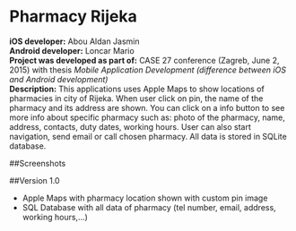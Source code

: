 # Pharmacy Rijeka

<b>iOS developer:</b> Abou Aldan Jasmin <br>
<b>Android developer:</b> Loncar Mario <br>
<b>Project was developed as part of:</b> CASE 27 conference (Zagreb, June 2, 2015) with thesis <i>Mobile Application Development (difference between iOS and Android development)</i><br>
<b>Description:</b> This applications uses Apple Maps to show locations of pharmacies in city of Rijeka. When user click on pin, the name of the pharmacy and its address are shown. You can click on a info button to see more info about specific pharmacy such as: photo of the pharmacy, name, address, contacts, duty dates, working hours. User can also start navigation, send email or call chosen pharmacy. All data is stored in SQLite database.

##Screenshots

##Version 1.0
- Apple Maps with pharmacy location shown with custom pin image
- SQL Database with all data of pharmacy (tel number, email, address, working hours,...)
